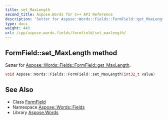 ```yaml
---
title: set_MaxLength
second_title: Aspose.Words for C++ API Reference
description: 'Setter for Aspose::Words::Fields::FormField::get_MaxLength.'
type: docs
weight: 443
url: /cpp/aspose.words.fields/formfield/set_maxlength/
---
```

## FormField::set_MaxLength method


Setter for [Aspose::Words::Fields::FormField::get_MaxLength](../get_maxlength/).

```cpp
void Aspose::Words::Fields::FormField::set_MaxLength(int32_t value)
```

## See Also

* Class [FormField](../)
* Namespace [Aspose::Words::Fields](../../)
* Library [Aspose.Words](../../../)
